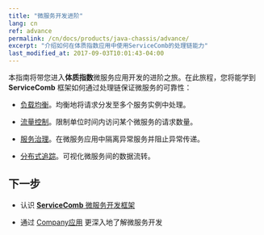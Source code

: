 ```yaml
---
title: "微服务开发进阶"
lang: cn
ref: advance
permalink: /cn/docs/products/java-chassis/advance/
excerpt: "介绍如何在体质指数应用中使用ServiceComb的处理链能力"
last_modified_at: 2017-09-03T10:01:43-04:00
---
```


本指南将带您进入**体质指数**微服务应用开发的进阶之旅。在此旅程，您将能学到 **ServiceComb** 框架如何通过处理链保证微服务的可靠性：

* [负载均衡](/cn/docs/products/java-chassis/load-balance/)。均衡地将请求分发至多个服务实例中处理。

* [流量控制](/cn/docs/products/java-chassis/flow-control/)。限制单位时间内访问某个微服务的请求数量。

* [服务治理](/cn/docs/products/java-chassis/service-management/)。在微服务应用中隔离异常服务并阻止异常传递。

* [分布式追踪](/cn/docs/products/java-chassis/distributed-tracing)。可视化微服务间的数据流转。


## 下一步

* 认识 [**ServiceComb** 微服务开发框架](/cn/docs/users/)

* 通过 [Company应用](/cn/docs/linuxcon-workshop-demo/) 更深入地了解微服务开发
